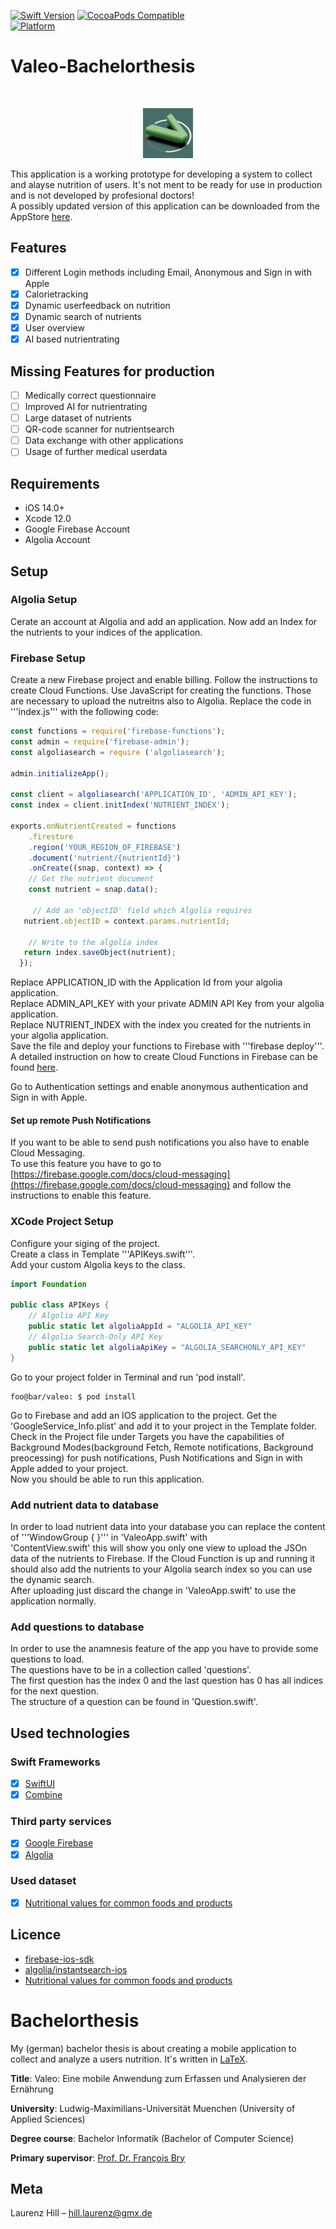 [![Swift Version][swift-image]][swift-url]
[![CocoaPods Compatible](https://img.shields.io/cocoapods/v/EZSwiftExtensions.svg)](https://img.shields.io/cocoapods/v/LFAlertController.svg)  
[![Platform](https://img.shields.io/cocoapods/p/LFAlertController.svg?style=flat)](http://cocoapods.org/pods/LFAlertController)

# Valeo-Bachelorthesis
<br />
<p align="center">
  <img src="NewValeoLogo.png" alt="Logo" width="80" height="80">
</p>

This application is a working prototype for developing a system to collect and alayse nutrition of users.
It's not ment to be ready for use in production and is not developed by profesional doctors!  
A possibly updated version of this application can be downloaded from the AppStore [here](https://apps.apple.com/de/app/valeo-diary/id1556504769).



## Features

- [x] Different Login methods including Email, Anonymous and Sign in with Apple
- [x] Calorietracking
- [x] Dynamic userfeedback on nutrition
- [x] Dynamic search of nutrients
- [x] User overview
- [x] AI based nutrientrating

## Missing Features for production

- [ ] Medically correct questionnaire
- [ ] Improved AI for nutrientrating
- [ ] Large dataset of nutrients
- [ ] QR-code scanner for nutrientsearch
- [ ] Data exchange with other applications
- [ ] Usage of further medical userdata

## Requirements

- iOS 14.0+
- Xcode 12.0
- Google Firebase Account
- Algolia Account

## Setup

### Algolia Setup
Cerate an account at Algolia and add an application.
Now add an Index for the nutrients to your indices of the application.

### Firebase Setup
Create a new Firebase project and enable billing. Follow the instructions to create Cloud Functions. Use JavaScript for creating the functions.
Those are necessary to upload the nutreitns also to Algolia.
Replace the code in '''index.js''' with the following code:

```javascript
const functions = require('firebase-functions');
const admin = require('firebase-admin');
const algoliasearch = require ('algoliasearch');

admin.initializeApp();

const client = algoliasearch('APPLICATION_ID', 'ADMIN_API_KEY');
const index = client.initIndex('NUTRIENT_INDEX');

exports.onNutrientCreated = functions
    .firestore
    .region('YOUR_REGION_OF_FIREBASE')
    .document('nutrient/{nutrientId}')
    .onCreate((snap, context) => {
    // Get the nutrient document
    const nutrient = snap.data();
  
     // Add an 'objectID' field which Algolia requires
   nutrient.objectID = context.params.nutrientId;
  
    // Write to the algolia index
   return index.saveObject(nutrient);
  });
```
Replace APPLICATION_ID with the Application Id from your algolia application.  
Replace ADMIN_API_KEY with your private ADMIN API Key from your algolia application.  
Replace NUTRIENT_INDEX with the index you created for the nutrients in your algolia application.  
Save the file and deploy your functions to Firebase with '''firebase deploy'''.  
A detailed instruction on how to create Cloud Functions in Firebase can be found [here](https://firebase.google.com/docs/functions).  
  
Go to Authentication settings and enable anonymous authentication and Sign in with Apple.  

#### Set up remote Push Notifications
If you want to be able to send push notifications you also have to enable Cloud Messaging.  
To use this feature you have to go to [https://firebase.google.com/docs/cloud-messaging](https://firebase.google.com/docs/cloud-messaging) and follow the instructions to enable this feature.

### XCode Project Setup

Configure your siging of the project.  
Create a class in Template '''APIKeys.swift'''.  
Add your custom Algolia keys to the class.  

```swift
import Foundation

public class APIKeys {
    // Algolia API Key
    public static let algoliaAppId = "ALGOLIA_API_KEY"
    // Algolia Search-Only API Key
    public static let algoliaApiKey = "ALGOLIA_SEARCHONLY_API_KEY"
}
```

Go to your project folder in Terminal and run 'pod install'.  

```console
foo@bar/valeo: $ pod install
```

Go to Firebase and add an IOS application to the project. Get the 'GoogleService_Info.plist' and add it to your project in the Template folder.  
Check in the Project file under Targets you have the capabilities of Background Modes(background Fetch, Remote notifications, Background preocessing) for push notifications, Push Notifications and Sign in with Apple added to your project.  
Now you should be able to run this application.  

### Add nutrient data to database
In order to load nutrient data into your database you can replace the content of '''WindowGroup { }''' in 'ValeoApp.swift' with  
'ContentView.swift' this will show you only one view to upload the JSOn data of the nutrients to Firebase. If the Cloud Function is up and running it should also add the nutrients to your Algolia search index so you can use the dynamic search.  
After uploading just discard the change in 'ValeoApp.swift' to use the application normally.  

### Add questions to database
In order to use the anamnesis feature of the app you have to provide some questions to load.  
The questions have to be in a collection called 'questions'.  
The first question has the index 0 and the last question has 0 has all indices for the next question.  
The structure of a question can be found in 'Question.swift'.  


## Used technologies

### Swift Frameworks
- [x] [SwiftUI](https://developer.apple.com/documentation/swiftui)
- [x] [Combine](https://developer.apple.com/documentation/combine)

### Third party services
- [x] [Google Firebase](https://firebase.google.com/docs)
- [x] [Algolia](https://www.algolia.com/doc)

### Used dataset
- [x] [Nutritional values for common foods and products](https://www.kaggle.com/trolukovich/nutritional-values-for-common-foods-and-products)

## Licence

- [firebase-ios-sdk](https://github.com/firebase/firebase-ios-sdk/blob/master/LICENSE)
- [algolia/instantsearch-ios](https://github.com/algolia/instantsearch-ios/blob/master/LICENSE.md)
- [Nutritional values for common foods and products](https://creativecommons.org/publicdomain/zero/1.0)

# Bachelorthesis

My (german) bachelor thesis is about creating a mobile application to collect and analyze a users nutrition. It's written in [LaTeX](http://www.latex-project.org/).

__Title__: Valeo: Eine mobile Anwendung zum Erfassen und Analysieren der Ernährung

__University__: Ludwig-Maximilians-Universität Muenchen (University of Applied Sciences)

__Degree course__: Bachelor Informatik (Bachelor of Computer Science)

__Primary supervisor__: [Prof. Dr. François Bry](https://www.linkedin.com/in/francoisbry)


## Meta

Laurenz Hill – hill.laurenz@gmx.de


[swift-image]:https://img.shields.io/badge/swift-5.0-orange.svg
[swift-url]: https://swift.org/
[license-url]: LICENSE
[travis-image]: https://img.shields.io/travis/dbader/node-datadog-metrics/master.svg?style=flat-square
[travis-url]: https://travis-ci.org/dbader/node-datadog-metrics
[codebeat-image]: https://codebeat.co/badges/c19b47ea-2f9d-45df-8458-b2d952fe9dad
[codebeat-url]: https://codebeat.co/projects/github-com-vsouza-awesomeios-com

